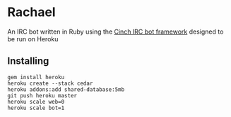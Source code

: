 Rachael
=======

An IRC bot written in Ruby using the [Cinch IRC bot framework](https://github.com/cinchrb/cinch "Cinch at Github") designed to be run on Heroku

Installing
--------

	gem install heroku
	heroku create --stack cedar
	heroku addons:add shared-database:5mb
	git push heroku master
	heroku scale web=0
	heroku scale bot=1
